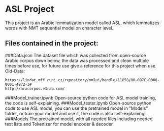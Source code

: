 # ASL Project
This project is an Arabic lemmatization model called ASL, which lemmatizes words with NMT sequential model on character level.
## Files contained in the project:
###Data.json
The dataset file which was collected from open-source Arabic corpus down below, the data was processed and clean multiple times before use, for future use give a reference for this project when use.
Old-Data:
```
https://lindat.mff.cuni.cz/repository/xmlui/handle/11858/00-097C-0000-0001-4872-3#
http://aracorpus.e3rab.com/ 
```
###Model_trainer.ipynb
Open-source python code for ASL model training, the code is self-explaining.
###Model_tester.ipynb
Open-source python code to use ASL model, you can use the pretrained model in "Models" folder, or train your model and use it, the code is also self-explaining.
###Models
The pretrained model, with all needed files including needed text lists and Tokenizer for model encoder & decoder
